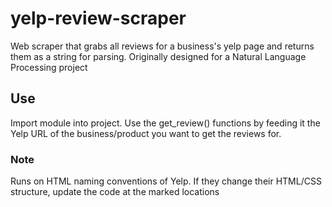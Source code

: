# yelp-review-scraper
Web scraper that grabs all reviews for a business's yelp page and returns them as a string for parsing. Originally designed for a Natural Language Processing project
## Use
Import module into project. Use the get_review() functions by feeding it the Yelp URL of the business/product you want to get the reviews for.
### Note
Runs on HTML naming conventions of Yelp. If they change their HTML/CSS structure, update the code at the marked locations